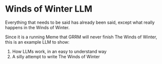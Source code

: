 # Winds of Winter LLM

Everything that needs to be said has already been said, except what really happens in the Winds of Winter.

Since it is a running Meme that GRRM will never finish The Winds of Winter, this is an example LLM to show:

1) How LLMs work, in an easy to understand way
2) A silly attempt to write The Winds of Winter
